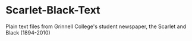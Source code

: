# Scarlet-Black-Text
Plain text files from Grinnell College's student newspaper, the Scarlet and Black (1894-2010)
